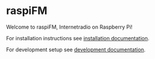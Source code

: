 # raspiFM
Welcome to raspiFM, Internetradio on Raspberry Pi!

For installation instructions see [installation documentation](/docs/Install.md).

For development setup see [development documentation](/docs/Development.md).


